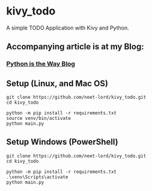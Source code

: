 # kivy_todo
A simple TODO Application with Kivy and Python.

## Accompanying article is at my Blog:
### [Python is the Way Blog]("https://https://python-is-the-way.000webhostapp.com/2021/10/coding-a-complete-todo-app-using-kivy-python")

## Setup (Linux, and Mac OS)

```
git clone https://github.com/neet-lord/kivy_todo.git
cd kivy_todo

python -m pip install -r requirements.txt
source venv/bin/activate
python main.py
```

## Setup Windows (PowerShell)
```
git clone https://github.com/neet-lord/kivy_todo.git
cd kivy_todo

python -m pip install -r requirements.txt
.\venv\Scripts\activate
python main.py
```
